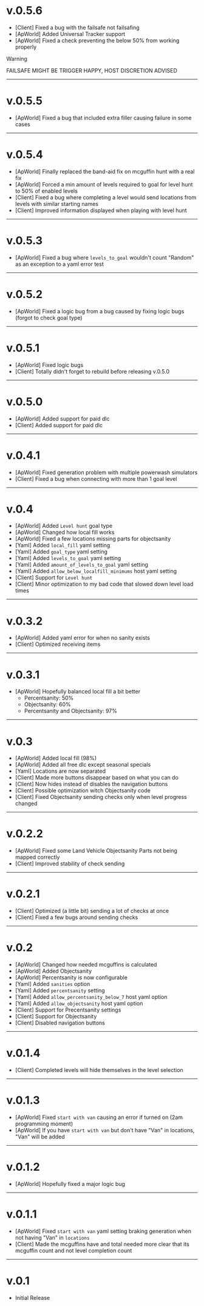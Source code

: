 # v.0.5.6 

- [Client] Fixed a bug with the failsafe not failsafing
- [ApWorld] Added Universal Tracker support
- [ApWorld] Fixed a check preventing the below 50% from working properly

> [!WARNING]
> FAILSAFE MIGHT BE TRIGGER HAPPY, HOST DISCRETION ADVISED

---
# v.0.5.5

- [ApWorld] Fixed a bug that included extra filler causing failure in some cases

---
# v.0.5.4

- [ApWorld] Finally replaced the band-aid fix on mcguffin hunt with a real fix
- [ApWorld] Forced a min amount of levels required to goal for level hunt to 50% of enabled levels
- [Client] Fixed a bug where completing a level would send locations from levels with similar starting names
- [Client] Improved information displayed when playing with level hunt

---
# v.0.5.3

- [ApWorld] Fixed a bug where `levels_to_goal` wouldn't count "Random" as an exception to a yaml error test

---
# v.0.5.2

- [ApWorld] Fixed a logic bug from a bug caused by fixing logic bugs (forgot to check goal type)

---
# v.0.5.1

- [ApWorld] Fixed logic bugs
- [Client] Totally didn't forget to rebuild before releasing v.0.5.0

---
# v.0.5.0

- [ApWorld] Added support for paid dlc
- [Client] Added support for paid dlc

---
# v.0.4.1

- [ApWorld] Fixed generation problem with multiple powerwash simulators
- [Client] Fixed a bug when connecting with more than 1 goal level

---
# v.0.4

- [ApWorld] Added `Level hunt` goal type
- [ApWorld] Changed how local fill works
- [ApWorld] Fixed a few locations missing parts for objectsanity
- [Yaml] Added `local_fill` yaml setting
- [Yaml] Added `goal_type` yaml setting
- [Yaml] Added `levels_to_goal` yaml setting
- [Yaml] Added `amount_of_levels_to_goal` yaml setting
- [Yaml] Added `allow_below_localfill_minimums` host yaml setting
- [Client] Support for `Level hunt`
- [Client] Minor optimization to my bad code that slowed down level load times

---
# v.0.3.2

- [ApWorld] Added yaml error for when no sanity exists
- [Client] Optimized receiving items

---
# v.0.3.1

- [ApWorld] Hopefully balanced local fill a bit better
  - Percentsanity: 50%
  - Objectsanity: 60%
  - Percentsanity and Objectsanity: 97%

---
# v.0.3

- [ApWorld] Added local fill (98%)
- [ApWorld] Added all free dlc except seasonal specials
- [Yaml] Locations are now separated
- [Client] Made more buttons disappear based on what you can do
- [Client] Now hides instead of disables the navigation buttons
- [Client] Possible optimization witch Objectsanity code
- [Client] Fixed Objectsanity sending checks only when level progress changed

---
# v.0.2.2

- [ApWorld] Fixed some Land Vehicle Objectsanity Parts not being mapped correctly 
- [Client] Improved stability of check sending

---
# v.0.2.1

- [Client] Optimized (a little bit) sending a lot of checks at once 
- [Client] Fixed a few bugs around sending checks

---
# v.0.2

- [ApWorld] Changed how needed mcguffins is calculated
- [ApWorld] Added Objectsanity
- [ApWorld] Percentsanity is now configurable
- [Yaml] Added `sanities` option
- [Yaml] Added `percentsanity` setting
- [Yaml] Added `allow_percentsanity_below_7` host yaml option
- [Yaml] Added `allow_objectsanity` host yaml option
- [Client] Support for Precentsanity settings
- [Client] Support for Objectsanity
- [Client] Disabled navigation buttons

---
# v.0.1.4

- [Client] Completed levels will hide themselves in the level selection

---
# v.0.1.3

- [ApWorld] Fixed `start with van` causing an error if turned on (2am programming moment)
- [ApWorld] If you have `start with van` but don't have "Van" in locations, "Van" will be added

---
# v.0.1.2

- [ApWorld] Hopefully fixed a major logic bug

---
# v.0.1.1

- [ApWorld] Fixed `start with van` yaml setting braking generation when not having "Van" in `locations`
- [Client] Made the mcguffins have and total needed more clear that its mcguffin count and not level completion count 

---
# v.0.1

- Initial Release